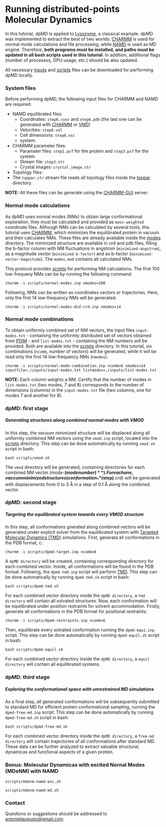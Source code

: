 # Running distributed-points Molecular Dynamics

In this tutorial, dpMD is applied to [Lysozyme](https://www.rcsb.org/structure/3LZT), a classical example.
dpMD was implemented to extract the best of two worlds: [CHARMM](https://www.charmm.org/) is used for normal mode calculations and file processing, while [NAMD](http://www.ks.uiuc.edu/Research/namd/) is used as MD engine. Therefore, **both programs must be installed, and paths must be updated in all bash scripts used in this tutorial**. In addition, additional flags (number of processos, GPU usage, etc.) should be also updated.

All necessary [inputs](https://github.com/antonielgomes/dpMD/tree/main/tutorial/inputs) and [scripts](https://github.com/antonielgomes/dpMD/tree/main/tutorial/scripts) files can be downloaded for performing dpMD locally.

### System files
Before performing dpMD, the following input files for CHARMM and NAMD are required:
- NAMD equilibrated files:
  - Coordinates: `step6.coor` and `step6.pdb` (the last one can be generated with [CHARMM](https://www.charmm.org/) or [VMD](https://www.ks.uiuc.edu/Research/vmd/))
  - Velocities: `step6.vel`
  - Cell dimensions: `step6.xsc`
  - system:
- CHARMM parameter files:
  - Paramater files: `step1.psf` for the protein and `step3.psf` for the system
  - Stream file: `step3.str`
  - Crystal images: `crystal_image.str`
 - Topology files:
  -  The `toppar.str` stream file reads all topology files inside the [toppar](https://github.com/antonielgomes/dpMD/tree/main/tutorial/toppar/) directory.

**NOTE:** All these files can be generate using the [CHARMM-GUI](https://www.charmm-gui.org/) server.

### Normal mode calculations
As dpMD uses normal modes (NMs) to obtain large conformational exploration, they must be calculated and provided as `mass-weighted` coordinate files. Although NMs can be calculated by several tools, this tutorial uses [CHARMM](https://www.charmm.org/), which minimizes the equilibrated protein in vacuum and then calculates NMs. These files are already available inside the [modes](https://github.com/antonielgomes/dpMD/tree/main/tutorial/modes) directory.
The minimized structure are available in crd and pdb files, filling the b-factor column with NM fluctuations in angstrom (`minimized-angstrom`), as a magnitude vector (`minimized-b-factor`) and as b-factor (`minimized-vector-magnitude`). The `modes.mod` contains all calculated NMs.

This protocol provides [scripts](https://github.com/antonielgomes/dpMD/tree/main/tutorial/scripts) for performing NM calculations.
The first 100 low-frequeny NMs can be by running the following command:
```
charmm -i scripts/normal-modes.inp nmodes=100
```
Following, NMs can be written as coordinates vectors or trajectories. Here, only the first 14 low-frequency NMs will be generated:
```
charmm -i scripts/normal-modes-dcd-crd.inp nmodes=14
```
### Normal mode combinations
To obtain uniformly combined set of NM vectors, the input files `input-modes.txt` - containing the uniformly distributed set of vectors obtained from [PDIM](https://github.com/antonielgomes/dpMD/tree/main/PDIM) - and `list-modes.txt` - containing the NM numbers will be provided. Both are available into the [scripts](https://github.com/antonielgomes/dpMD/tree/main/tutorial/scripts) directory.
In this tutorial, six combinations (`ncomb`, number of vectors) will be generated, while it will be read only the first 14 low-frequency NMs (`nmodes`).
```
charmm -i scripts/normal-mode-combination.inp ncomb=6 nmodes=14 inputfile=./inputs/input-modes.txt listmodes=./inputs/list-modes.txt 
```
**NOTE:** Each column weights a NM. Certify that the number of modes in `list-modes.txt` (two modes, 7 and 8) corresponds to the number of dimensions (columns) in the `input-modes.txt` file (two columns, one for modes 7 and another for 8).

### dpMD: first stage
##### Generating structures along combined normal modes with VMOD
In this step, the vacuum minimized structure will be displaced along all uniformly combined NM vectors using the `vmod.inp` script, located into the [scripts](https://github.com/antonielgomes/dpMD/tree/main/tutorial/scripts) directory. This step can be done automatically by running `vmod.sh` script in bash:
```
bash scripts/vmod.sh
```
The `vmod` directory will be generated, containing directories for each combined NM vector (mode-**$(mode number)**). For each one, vaccum minimized structures (conformation_**$(step)**.crd) will be generated with displacements from 0 to 3 Å in a step of 0.1 Å along the combined vector.

### dpMD: second stage
##### Targeting the equilibrated system towards every VMOD structure
In this step, all conformations gnerated along combined vectors will be generated under explicit solver from the equilibrated system with [Targeted Molecular Dynamics (TMD)](https://doi.org/10.1080/08927029308022170) simulations.
First, generata all conformations in the PDB format, c:
```
charmm -i scripts/dpmd-target.inp ncomb=6
```
A `dpMD directory` will be created, containing corresponding directory for each combined vector. Inside, all conformations will be found in the PDB format. Following, the `dpmd-tmd.inp` script will perform [TMD](https://doi.org/10.1080/08927029308022170). This step can be done automatically by running `dpmd-tmd.sh` script in bash:
```
bash scripts/dpmd-tmd.sh
```
For each combined vector directory inside the `dpMD directory`, a `tmd directory` will contain all solvated structures.
Now, each conformation will be equilibrated under position restraints for solvent accommodation. Firstly, generate all conformations in the PDB format for positional restraints:
```
charmm -i scripts/dpmd-restraints.inp ncomb=6
```
Then, equilibrate every solvated conformation running the `dpmd-equi.inp` script. This step can be done automatically by running `dpmd-equil.sh` script in bash:
```
bash scripts/dpmd-equil.sh
```
For each combined vector directory inside the `dpMD directory`, a `equil directory` will contain all equilibrated systems.

### dpMD: third stage
##### Exploring the conformational space with unrestrained MD simulations
As a final step, all generated conformations will be subsequently submitted to standard MD for efficient protein conformational sampling, running the `dpmd-free-md.inp` script. This step can be done automatically by running `dpmd-free-md.sh` script in bash:
```
bash scripts/dpmd-free-md.sh
```
For each combined vector directory inside the `dpMD directory`, a `free-md directory` will contain trajectories of all conformations after standard MD. These data can be further analyzed to extract valuable structural, dynamicas and functional aspects of a given protein.

### Bonus: **Molecular Dynamicas with excited Nornal Modes (MDeNM) with NAMD**

```
scripts/mdenm-namd-exc.sh
```

```
scripts/mdenm-namd-md.sh
```

### Contact
Questions or suggestions should be addressed to antonielaugusto@gmail.com
